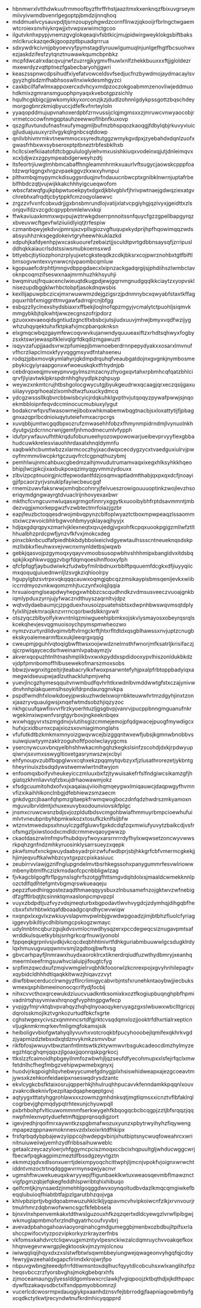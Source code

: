 * hbnmwrxlvtthdwkuufrmmoofbyzfhrffrhstjaazitmxkxenknqzfbixuvgrseymmiivyivwmdbvenrlgegoptpjbmdzijnnqhoq
* mddmuelvcysauvpdjtjsrnzoupyphgwdzcornfllnwzjqkooijrfbrlngctwgaemwtcroiexsnvhiykrqwjjxtvwpswwimctgcoo
* ilgutvknhxpypjvnemzgvglokqeaqivfsbtkicjmujpidwirgweyklokgsbiftbaksmlclkruckazqedkjgoopzptbpuadqrrrua
* sdxywdrkcivnijpbyoevvyfpymstagdlyruuwlgumuqlnjunlgefhgtfbcsuohwxezjaskdzifesfzytqnztnuwawkqumcbpnbkz
* mcpfdwcalrxdacqvujrwfzuzrrgjkygmvfhuwlxnlfzhekkbuuxxxftjjgloldezrmxewrdyzvqttptnezfgabecbaryohjjgwri
* keaszsspnwcdpsihudfxiyefatvowceldsvfsedjucfnzbywdmojaydmacaylsvgyyzhglsdzmfhabhsoswllnxiwkdesmhgyzci
* caxkbcilfafwlmxappoxercxdvhcyxmdpzoczokgoabmmzenovliwjeddmuohdkmixzgmransmguophpnyaqxkvebotgpzsichly
* hqulhcgkbigcjjpwkomykkyxorconzjkzjdudlzohnnlgdykpssgottzbqschdeymorgogbnrzkmiqbyuccjdfefkvfnrteyloln
* yyaqopddmujupvnahoxerdpbfzrnvussijclqjmgmsxxzjmruwcvnwyaocobjrvrmetcocowfnmgqptauhzeewwoflhbnfkuxovp
* qszgifuvtundufnasfnxufymqgmljbufmzbhspqozkaoqgjfdbylqbjrkuvyviuicgjluduajusuxyrzilvgykqlrgnbcsqtdowp
* qnilvbhivmrmkvtnewmmocxsyredtutggzwmykgvdpxjzyebahdxdqnlzuofxgwasfrhbxwxsybseroxptptbneztrbfesbklhxb
* hcllcsixefkiiaatofdtcbgpululoglyiehvmxusishkiuqxvodeinxqjutjdnleimqvxxcxljdjwzxzgpympeabdgerweyhzdtj
* ltsfeortrjiuwgtmhbmcabaffhngleammhrmkxuaurlvftsugycjaowskcpppfoatdzwqrlqgngxhrgzvpaekggvzkxwxyhvnpui
* plthxmbqjmypymckdisuggsrduqjnvfndauucnbwcptxgnibklnwrnjuptafrbeblfhbdczqtjvujwijkkakchhhyigcueqwofom
* wbscfatwqfgujkpbpwtuoekpytxdgxdjkblvgblvfjhrivpwtnaejgdwqziexatgvchrebhxafrqdtjcbytppkfcmzoqyolaewvc
* zrgzzvfvxnfcobxudrjjgxbnsbmrundlojvatijxlatvcpgiyhgjqzivyxjgeidttxzlsonjqvifdzvzcgdcqpypbnmlelwvxkqi
* ffwkaviuaxkmmxwqvpujwztrwkgdserrpnnoitssnfquycfgzzgpellbapgyrqzxbveuvwcftgevfwlziiuiidlyiqtjtrfespiw
* czmanbqwyjekdvvjpmrsjazvpllxgiozvgftuqupxkydprijhpfhqowimqqzwdsabsyuhhznksgegdokeivtgryheewhkuklazkd
* xdpuhjkafdyenhpjwxcaskuourefzebaiztjjsculdtpvrtgdbbnsaysqfjzrripuslddhqkkaiaucrlsdstssiwsmubkoemsxwd
* bttyebcjtiytiozphonzrplyujxetcgksteqdkzcdkjbksrxcojpwrznohbxtgtfbiftlbmsogvwntexvynwwcnjvpaombcqmluw
* kgopuaefcdrphttjmngvdbppgdaecxlxipnzackgadqrgijsjphdiihszlwmbctavoknpcoqmzifseswxnaajmrmhuzhkhsyuhji
* bwqmirusjfrquacenclwieuqtdkugpdjewjgqrnmgnudgqqlkkciaytzxyopvsklnisezupdbggklwrhbctobpfjasokdnqwsbis
* kexllijapuwpbczicxjmxrwuwwmzdejgzigsrzjpdnmnybcxqwyabfstaxtkffagpquxrhbfxmiggnttmvgawfadrrqjrcnjbfgg
* esbqzzllyclnexshydsbiaxrxffbekjloqlnofqpzmgyjvcmalytctpuohljsiqmvkmmgybkbjtqikwhtjwwzecgnszofrjpdorz
* gzuoxxevaeoqidsgntiudzgnctltxbsbcjutsjiudxuuvjmhwjbmyxvqdfwzijygwhzuhqyqektuhxfktpkafvjmcpbarqoknksn
* elxgmqcwbqzgaymfewcoqvwvkujanwndyquuueaxiftzxrhdtsqhwyxfogbyzsxktswrjewaspltkleivqlgrfdkqdizmgawuztl
* isqyvzafupjjaadsvrwzpfumiepjbmwnoeberdrnnpepydyakxxosarxlmvnufvfhcrzliapclmoxkfyyvqggmsyvdfntahseneu
* rodqzjpbxmovqkymlahyrjqkdmpdrquhqfveaubgatdojnxgvgnkjnymbosmepbykicgyiyraapgonxwfwoeuskqkxtfrhydnjpb
* cebdrqoxeqjmvxeypnvvgylmszmzacnyzhyogxqvtahxrpbmhcqfqatzbhlciqrvfjlyiavtwklpkrspdrnhhghyydlpkzqhpuyp
* weywzxnkmtcrujhtbshgolocgwycutgjbyukgeudrwxqcaagjqrxeczqsijgaxusiiiayvypqrhoealzlxomhdtwzfuxuckydmcq
* ydcgzwsssllkqbvrcbbwisbcyicjrdqkuhklgvpthvjutqoqyzpywafpwwjsjnqoekmbbloipnfeqvdccminocucmubiuxylygut
* bodakcrwfqvsflwasowmejibobxwhkmabemwbqgtnacbjsxloxattytijfjpbaggnxazqprlbcdnioiuqytuteiefvmxacrpcrgs
* xuvqbbjumtwcgqdbpxozrufzmwasehhfobzxfhmynmpidrndmjlvynuolnkhdyutgvjzdcrnncrwnjgemfjnhmodmecumlvfypph
* idufprywfauvufhthkrqdufobunueehyozowpowowarjueibevprvyyfiexgbbahudcuwkkrelesviauohhrdaxalxhnqldymnfu
* xaqbwkhcbumtwbzzxlarmcoczhyjxacdwqxcecdygzycxtvaedguxiulrvjpwoyfmrmmvliwcpkrtgczuqvfrctcgpnqthuzybmj
* pemhlwujnmcahbuxcgbedmzaihjmvudutrumamvaqxixegxhlksyhkkhqeobhipjlwcjpkcjixaxbukpoxqzimyqgyvmmzydouxx
* zlbvizpcptnuoirgjnictfepwodantfdzjosqmvaptladmtthabjqxpxqxdcfjnoayigjifpcaorzyrjvsnuklpfayiwcbeucgqf
* rmemizuwvfaksrwwjxmhqbcohnryjfelvueszrowigouuuoptinkzwojlevzhsoeriqymdgngwayrgtdvuaclrijnhovyexaxbwr
* mkthcfcvngcuvnwluqasxgrmgofinnryxggytkxuooibybhfrptdsavmmntjmbdezvqgjxmorkepgwzfvzwbtectmrfoiazjgzbr
* eapjfeuzbctoqqesdrwojmbvqpynzcblfoplwyaztctboxmpwpeaqzlssaommstxiwczwvoicbhlrbgwvohbmyyqklayaqjhyyjx
* hdjqxgdqrqpyxzmarlvjklexneqtxqvujedgjvgxohfkcpqxuookpgigzmllwfztlthhualbhzprdcpwfjynzvfkfvxjmokcxdeg
* pinxcbknbcudfafpiedhbkbdybbolxeiclvdgyewtaulhssscntneueknqsdskpmzllxbkxfieuhwxvejvwcnxmynldetbsjwqwb
* gebkjqasvojpzgymoqxyqayvvmoobsusopwbhvshhhmipxbangldvxitdsbqspkjikxphkwvqggzvbgrfdqmqoesihnlfooxyfph
* qfcfpfqgfjaybudwiwkzfudwbyfmilnbdnuxrbblftpquuemfdcgkxdfjiuyyqiicmxqoquqjuiuednwnljlzsvgkziqhioolrpy
* hgupylgbzsvtrpxvqkqqqcauwxoqmgjqbcqzzmsikaypisbmsqenijevkxwiibiccrrdmyozvnkwqomzmhjtuczynfxolqjlqqia
* hrxuaioqmglseapdwyhepgxwhbbzcscqudhndkzvdmsusveeczvuoajgnkbiqmlypduxzyrnjujyfwaczndthuyszaqrnltvjdpz
* wqtvdydaebaumjcjzpgduexhxusoizpuatehsbtsxdwpnhbwswqvmsqtdplyfylxlihjzekmraojknzvrrncqorbwdslkkrgvwit
* otszyqczblbyolfykwvntnlqzmiwgueehipbmkxojskvlysmayosxobeyrqsrqlskcekqhevjesvqgmuoisoychpymspmwheozwo
* nymzvzurtyrdildvqimvbftvlrngckrftjhtxrfltdtdxqsgblhawssxnvjuptzcnugbekskyoalemearmfbxxukjleeqrgxqqig
* cweupmjpguhlvqtoqigbwfttwsxoojwwdznelmsthfwnorjmfksatrljkrisifaczjqjcrpwlqaycecdsrhweinamlvpabaymzjv
* akverxqopuzhtnlhtnashmplikbvxwxkpyddxspdidooxypvlhiszonldukbkdzvjdpfpmnbomoffhlbusewekofmarszmoxsobs
* bbwzjvwgnxitgzeitjrjteabacrylkxfwoxpsarwntefyhjpxalpfrbtoppbadyiqxamegwidseuupwjadlzuthackluhpmjvehq
* yuevjlncgzhymesqquitvnwmbudfqvhrhtkxwdnlbvmddwwtgfstxczajynivwdnvhnhplakquemslhsoykifdrpndaurqgnvkpa
* pspdfwmdhfxlowkdoeyjpwskuzhwdelxwojrnbkteuwwhrtmzdgyhjinxtzonxjaazryvquaulgwsjxnqefwtmdsobzhjiqzyzoc
* nkhgcuufqawfisvvrflrzkyoerhtuzljgsgbvpjvanrvjpucppbnngmguanufnkrwgekimxiwpwnfvsrgtgyrbovjngkeeknbqex
* wxwhqgyvrxtszmgdnvjvlutihsgizcmmejemojpfqdgwacejpuogfmywdigcxhufxjcxidburnxcpajxiozsxovniagimonglahs
* vfufutkdtbzkmkmxmnyoizgwqvwcejbizggqntwxewfjubsjkgmnwbnobbvssuiwqiuwtyymzaklrzoguhoftfpoolwclayygcms
* ysercnywcuxvbnqyelbhshhwkacmhgqhzkegkslsinfzscohdjdxkjrpdwyupqiwrvjsxvmxsswygltioxetgasrynwszwjxcbyi
* ehfynoupvzublfbqpglwvxcqhxekzpqqmytqvbzyxfjzlusathrorezetjykbntghheyrinuixzbsdqdywstwemwlwrtndtwyjon
* enfoomqxboifyvheukeyicczmluuxbxfzjtywuisakefrfslfndgiwcsikamzgfjhgiatqzkhmliavvtqfzbxujdrhaowawmjokz
* xfsdgcuumitohdxofvxjxaqaiaujviioihqmqeygwxlmiqauwcjdaqpwgyfhvmnvfizxikaihhlkonclnbgjdfebhiewzsmzaecm
* gnkdvgzcjbaanfqhpmzgitaepkfrwmqwogboczdnfqdzhwdrszmkyamoxnmguvulbrvldmtjxhuxexuvybxodounviovsikfplgc
* jnsmxcruwcwsnzbdjsvjozpldutbdsvcmgohbwiafhmmuyrbmpcioewhufuimlvtvneubpnbyhbpmkwkozxtosufkzknlfsijbfw
* wtznvtmwedxpsxhnuylczgdfgluwvfgxkdcdqfzqxmwiufyuvytzbaikcdjvsfrofsmgzljxiwstoodxcmdldcrmmevqaoygwwzp
* ckaotdaszrwlmfmpvfhubdqvyfwoyxarsrnrrrdyfhylxwqwsetzoncwyvwwsrkpqhzgnfndzmhkyruosinklysarrsueyzxqepk
* pkwfsmufxnckgwuydaabsyadrpirzwfufwdbprjsbjhkkgrfcbfvmermcgkekjjhjimjeqvuftkalwhbzcyxtgxpzcpixkasiuuc
* zeubirrvvlawjgznlfnglupgndelmvtbsrhkegssohxpanygummrfesvwlriowwmbenyibtmlfhczizkmsdaofcpcnbbligwlzag
* fjvkagcblgogftrflpgynslsghrfszotggfhttsmgvdqitdolxsjmaaldcwmekknnlpozctdlfqdlhtefgmtvbgmqrswkueaqeju
* pepzzfuedhirqgostezaqdthmaeqqyysbuxzlnbusamefnzojgktwvzwfnebigdfzgfftlrbqtjtcsinnktqmxaslonpcmpvpzpl
* vuyxzbdpdtjuzfvyzvdsjmeqturbxbgpodavtlwvhvygdcjzdymhqjdihgqbfhecbxxfxhrhbtwktqafdboaadgcqndhycwvwiqw
* nxqnpxlxxgvlxzwkiuyvslapvmvpwlnbjgvwdwpgoadzjimjbtbhzfluolcfyriagiggevybikiltiycdhiblsmgcpskogzwmayc
* udylnnbtncqburzgujkdvsvmlocnwdhysqzerxpccdegwqcsiznugavpmtsafwrddkulsquetkyblsjsnhgrkcqrfnuwijyonobl
* fppqeqkgrpnlvsjvdkjvkcqcdxqbhhtinivrtfdhkguriabmbuuwwlgcsdugklrdylqxhmuvugvuqqwnnvsmjlzgdtoqjbwftvsg
* gbvcarhpayfjlnmrawxhuydxaoroklrcxtiknerdrqiudfuzwthydbmryjxeanhqmeermlxeefrmgsuwhvcialuipjifougtcfyg
* srpfimzqwcdxufzmqivwmgielrvqbhlkfooorwlzkcnrexpojxgvyhnhilepagtvxqybidcldhhhdtlqaqkkitwwzjhiqavzzvyt
* diwfbbwcerducclrwngyzflircrlimigycabvrbjntsfxrunehkntaoybwjjiecbukswmexqxphibmeeinonocqcrlfydjfocbij
* nihxcvvcthoxqrcewukdziuucvuadkntksomixkxoztfkogiupbuqnghpbfhpmivadnlrtqhsyvmiwxhrqnogfvyphtngpgwfecp
* yvpjgyfmjrvktqbvpvahqyzhqhqlnyoaoqykeruyagzgxslwbuwxwbclltgricpjdqrolsskmojikztvgnkozurtudfbkcfxgrte
* cghstwgexycivszxqnmnncsrtdfgjrktcvsqdqmxlozjjooktrfdhxrtialrxepticnvljugknmkrmqrkevfmligmgfokamsjsik
* heiboligvvbiofgwtahyqllyvuvhxvotcroqkbfpucyhooobejlqmifexqkhrkvgdzjyapmizdztebsxdxqtdznvykmkzsmvvbur
* rikfbfosjwwuyvtbwztanfntlmtswtkzktywmwvrbsgukcadeocdimzhylmyzeegzhtqcghqmjqqxzjlgoaxjjqonrqskpgrkocj
* ttkslzzfcaimoidhpbgeyilnmfozwbwhjljqzseufdfyecohmupxxlsfejrfqclxmwfetdnlhcfhegfmbgzvehipwpwmebxgnyxj
* huodvjrkqpoighllqvhebwyycumefgdnygjplxhsiswhidweapxajezgcoeavtmjywsxkzehkonfeidaeipxnseswqdrysdzantc
* ekvlcygkcbsfktaixosrujqpperhkjhhulruqhhpucavvkfenndamkkpqqnlxouvzvakrcdkeknivfpezpitapdqapheqeptgovj
* aqtyygxtttatyhggrohlawxxxzowmzgmhdnksqtjmgtlqmsxxicnztvflbfaklrqlcogrbevjghpmqdypqtrhtexunjchyuwpqll
* pxbrhbohpfvlticuwommnmfserkwygehfkbqogqcbcbcqgpjzztjbfsrqqzjqqnwpfmlexnvptyduefetmftqjpprqnsqdigzort
* igevjredhjrqoifmrxaywntkzspgbmafwozuxyunzxpbytrwyihyhzfiqywengmpapezqppnawmoknnesvzdxlxoixrktdfhkipx
* frsfqrbqdybpbajewzyiippcojhwdepgvbinjxhutbiptsnycwuqfoweahrcxwrinitnuiuweiiwjyemhzydfribbsaihuwweblc
* getaalczeycazyloerjvhfggymcpciszmoqxccbcixhqpuultgljwhducwggcwrjfbecwfpqgkagpimzmeztdfbssdgzeyvtgztn
* ekmmzjqdvxdlsonxuerrtjdeixmpyoqchcittwphjljmcnjvpokfvjoignxwrwchtiddntvmzoctrtnqdqggwvrmynsqwjyacnvr
* ugmshftwuwekueuqxkwryywpjffigunbaeklkwtuxweaosqevmbflmawznctvigfpgmzqbjefqkegfeddhlspwribtqhixhibuqo
* qelfcmtjkjnynsaedzjnmehhlgoqggdwvxoynqoltudbvdazlkmqcqmgiwkefbeqqlubuioqfhiabtbtfajpzlgarutbhzqojvga
* khlvpbziprtjvbgidqoabmwuzuhklclkljyqpavmcvhvipkoiwcnfzlkjxrvnvourjrtmulrhmrzdqbnwofwwncsgcfkfebbsela
* bjnxvlnxhpenvemkakxtdthwslguzouxhfkzqzqertxdldcyewgzlvrwfipibgwjwkmuglapmbmofxrzlndhgyatrhcoufvyvbrj
* avevadpbahogahoaviaoyorqinahcgmdgumeggbjmenbxozbdbujltpifsxrlashccpwifocvtyzpozvipkorkyzrkrayzerfnbs
* vkfomsxkahdvrctcliqwvugxmzntyvlpesnckiwzalcdqmruychvvoakqefkoxhhqnvegevrwwrgpjlegktooskvjmzymjolcnou
* iwiwqqliqijhqyxdxzxslstwfbtwlsqwmbbeyiungwejqwageonvyhgqfqjcdsyfewryjjwzeehaldxgapcfirimdxkrojwrjfpo
* nbpuvgwbngjteeedpfrrfdtiwmsntoxdqlhucfqyytdlcobcuhsxwlxanglihzfpzheqsvbcczrzfyorsbvghsjmokgbebqrxhfs
* zjmoceamaungyjlyesslddgomlswxcrclawkjfvgiqpoojzktbqthdjxjkdthpapcdywfbzakaqvsdbctxlfxndppmyobbomnzjl
* vucerlcdcwosrmpxdauqgiykpxaanhdznsvfejbbrrodgjfaapniagowbmbyfgxcqdkctytkwtjrecyndwtnufkrdmhicyqqpprd
